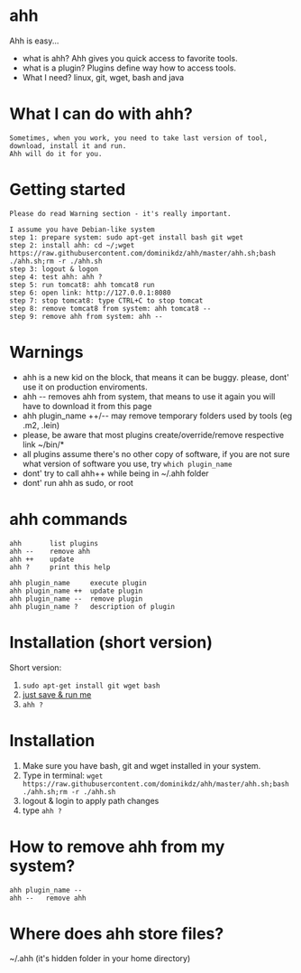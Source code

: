 ahh
===

Ahh is easy... 

* what is ahh? Ahh gives you quick access to favorite tools.
* what is a plugin? Plugins define way how to access tools. 
* What I need? linux, git, wget, bash and java

What I can do with ahh?
===
```
Sometimes, when you work, you need to take last version of tool, download, install it and run.
Ahh will do it for you.
```

Getting started
===
```
Please do read Warning section - it's really important.

I assume you have Debian-like system
step 1: prepare system: sudo apt-get install bash git wget
step 2: install ahh: cd ~/;wget https://raw.githubusercontent.com/dominikdz/ahh/master/ahh.sh;bash ./ahh.sh;rm -r ./ahh.sh
step 3: logout & logon
step 4: test ahh: ahh ?
step 5: run tomcat8: ahh tomcat8 run
step 6: open link: http://127.0.0.1:8080
step 7: stop tomcat8: type CTRL+C to stop tomcat
step 8: remove tomcat8 from system: ahh tomcat8 --
step 9: remove ahh from system: ahh --
```

Warnings
===
* ahh is a new kid on the block, that means it can be buggy. please, dont' use it on production enviroments.
* ahh -- removes ahh from system, that means to use it again you will have to download it from this page
* ahh plugin_name ++/-- may remove temporary folders used by tools (eg .m2, .lein)
* please, be aware that most plugins create/override/remove respective link ~/bin/*
* all plugins assume there's no other copy of software, if you are not sure what version of software you use, try ```which plugin_name``` 
* dont' try to call ahh++ while being in ~/.ahh folder
* dont' run ahh as sudo, or root

ahh commands
===
```
ahh       list plugins
ahh --    remove ahh
ahh ++    update
ahh ?     print this help

ahh plugin_name     execute plugin
ahh plugin_name ++  update plugin
ahh plugin_name --  remove plugin
ahh plugin_name ?   description of plugin
```

Installation (short version)
====
Short version:
1. ```sudo apt-get install git wget bash```
2. [just save & run me](https://github.com/dominikdz/ahh/raw/master/ahh.sh)
3. ```ahh ?```

Installation
====
1. Make sure you have bash, git and wget installed in your system.
3. Type in terminal: ```wget https://raw.githubusercontent.com/dominikdz/ahh/master/ahh.sh;bash ./ahh.sh;rm -r ./ahh.sh```
4. logout & login to apply path changes
5. type ```ahh ?```

How to remove ahh from my system?
====
```
ahh plugin_name --
ahh --   remove ahh
```

Where does ahh store files?
====
~/.ahh (it's hidden folder in your home directory)
